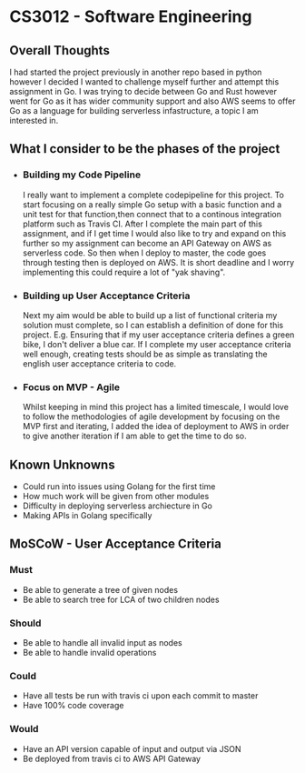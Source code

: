 # CS3012 - Software Engineering

## Overall Thoughts
I had started the project previously in another repo based in python however I decided I wanted to challenge myself further and attempt this assignment in Go. I was trying to decide between Go and Rust however went for Go as it has wider community support and also AWS seems to offer Go as a language for building serverless infastructure, a topic I am interested in.

## What I consider to be the phases of the project

- ### Building my Code Pipeline
  I really want to implement a complete codepipeline for this project. To start focusing on a really simple Go setup with a basic function and a unit test for that function,then connect that to a continous integration platform such as Travis CI. After I complete the main part of this assignment, and if I get time I would also like to try and expand on this further so my assignment can become an API Gateway on AWS as serverless code. So then when I deploy to master, the code goes through testing then is deployed on AWS. It is short deadline and I worry implementing this could require a lot of "yak shaving".
  
  
- ### Building up User Acceptance Criteria
  Next my aim would be able to build up a list of functional criteria my solution must complete, so I can establish a definition of done for this project. E.g. Ensuring that if my user acceptance criteria defines a green bike, I don't deliver a blue car. If I complete my user acceptance criteria well enough, creating tests should be as simple as translating the english user acceptance criteria to code.
  
  
- ### Focus on MVP - Agile
  Whilst keeping in mind this project has a limited timescale, I would love to follow the methodologies of agile development by focusing on the MVP first and iterating, I added the idea of deployment to AWS in order to give another iteration if I am able to get the time to do so.
  
## Known Unknowns
- Could run into issues using Golang for the first time
- How much work will be given from other modules
- Difficulty in deploying serverless archiecture in Go
- Making APIs in Golang specifically

## MoSCoW - User Acceptance Criteria
### Must
- Be able to generate a tree of given nodes
- Be able to search tree for LCA of two children nodes
### Should
- Be able to handle all invalid input as nodes
- Be able to handle invalid operations
### Could
- Have all tests be run with travis ci upon each commit to master
- Have 100% code coverage
### Would
- Have an API version capable of input and output via JSON
- Be deployed from travis ci to AWS API Gateway
